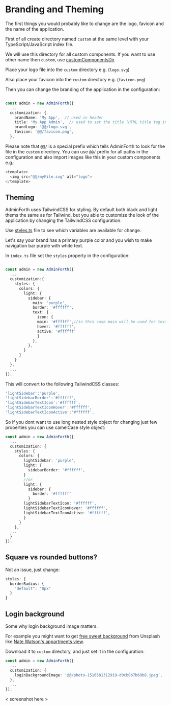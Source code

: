 # Branding and Theming

The first things you would probably like to change are the logo, favicon and the name of the application. 

First of all create directory named `custom` at the same level with your TypeScript/JavaScript index file. 

We will use this directory for all custom components. If you want to use other name then `custom`, use [customComponentsDir](https://adminforth.dev/docs/api/types/AdminForthConfig/type-aliases/AdminForthConfig#customizationcustomcomponentsdir)

Place your logo file into the `custom` directory e.g. (`logo.svg`)

Also place your favicon into the `custom` directory e.g. (`favicon.png`)

Then you can change the branding of the application in the configuration:

```ts

const admin = new AdminForth({
  ...
  customization: {
    brandName: 'My App',  // used in header
    title: 'My App Admin',  // used to set the title (HTML title tag in your pages)
    brandLogo: '@@/logo.svg',
    favicon: '@@/favicon.png',
  },
```

Please note that `@@/` is a special prefix which tells AdminForth to look for the file in the `custom` directory. 
You can use `@@/` prefix for all paths in the configuration and also import images like this in your custom components e.g.:

```ts
<template>
  <img src="@@/myFile.svg" alt="logo">
</template>
```

## Theming

AdminForth uses TailwindCSS for styling. By default both black and light thems the same as for Tailwind, but you able to customize the look of the application by changing the TailwindCSS configuration.

Use [styles.ts](https://github.com/devforth/adminforth/blob/main/adminforth/modules/styles.ts) file to see which variables are available for change.

Let's say your brand has a primary purple color and you wish to make navigation bar purple with white text.

In `index.ts` file set the `styles` property in the configuration:

```ts

const admin = new AdminForth({
  ...
  customization:{
    styles: {
      colors: {
        light: {
          sidebar: {
            main: 'purple',
            border: '#ffffff',
            text: {
              icon: {
              main: '#ffffff',//in this case main will be used for text color
              hover: '#ffffff',
              active: '#ffffff'
              }
            },
          },
        }
      }
    }
  },
  ...
});
```

This will convert to the following TailwindCSS classes:

```ts
'lightSidebar':'purple',
'lightSidebarBorder':'#ffffff',
'lightSidebarTextIcon':'#ffffff',
'lightSidebarTextIconHover':'#ffffff',
'lightSidebarTextIconActive':'#ffffff',
```
So if you dont want to use long nested style object for changing just few prooerties you can use camelCase style object:

```ts
const admin = new AdminForth({
  ...
  customization: {
    styles: {
      colors: {
        lightSidebar: 'purple',
        light: {
          sidebarBorder: '#ffffff',
        }
        //or 
        light: {
          sidebar: {
            border: '#ffffff'
          }
        lightSidebarTextIcon: '#ffffff',
        lightSidebarTextIconHover: '#ffffff',
        lightSidebarTextIconActive: '#ffffff',
        }
      }
    },
  ...
  }
});
```

## Square vs rounded buttons?

Not an issue, just change:

```ts
styles: {
  borderRadius: {
    "default": "0px"
  }
}
```

## Login background

Some why login background image matters.

For example you might want to get [free sweet background](https://unsplash.com/s/photos/secure?license=free) from Unsplash like
[Nate Watson's appartments view](https://images.unsplash.com/photo-1516501312919-d0cb0b7b60b8?q=80&w=3404&auto=format&fit=crop&ixlib=rb-4.0.3&ixid=M3wxMjA3fDB8MHxwaG90by1wYWdlfHx8fGVufDB8fHx8fA%3D%3D).

Download it to `custom` directory, and just set it in the configuration:


```ts
const admin = new AdminForth({
  ...
  customization: {
    loginBackgroundImage: '@@/photo-1516501312919-d0cb0b7b60b8.jpeg',
  },
  ...
});
```

< screenshot here >
